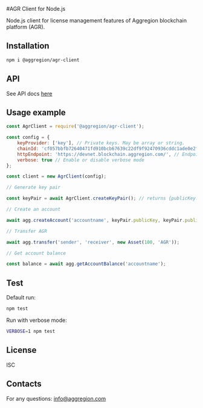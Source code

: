#AGR Client for Node.js

Node.js client for license management features of Aggregion blockchain platform (AGR).

## Installation

```bash
npm i @aggregion/agr-client
```

## API

See API docs [here](./docs/API.md)

## Usage example

```javascript
const AgrClient = require('@aggregion/agr-client');

const config = {
    keyProvider: ['key'], // Private keys. May be array or string.
    chainId: 'cf057bbfb72640471fd910bcb67639c22df9f92470936cddc1ade0e2f2e7dc4f', // Id of chain
    httpEndpoint: 'https://devnet.blockchain.aggregion.com/', // Endpoint url
    verbose: true // Enable or disable verbose mode
};

const client = new AgrClient(config);

// Generate key pair

const keyPair = await AgrClient.createKeyPair(); // returns {publicKey: '...', privateKey: '...'}

// Create an account

await agg.createAccount('accountname', keyPair.publicKey, keyPair.publicKey);

// Transfer AGR

await agg.transfer('sender', 'receiver', new Asset(100, 'AGR'));

// Get account balance

const balance = await agg.getAccountBalance('accountname');

```

## Test

Default run:
```bash
npm test
```

Run with verbose mode:
```bash
VERBOSE=1 npm test
```

## License

ISC

## Contacts
For any questions: info@aggregion.com

